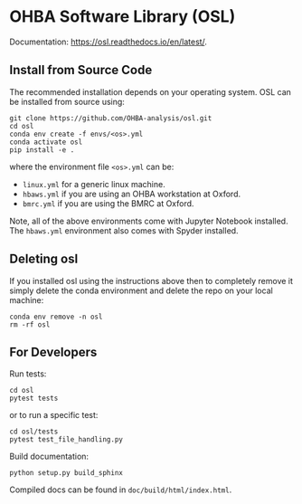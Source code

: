 OHBA Software Library (OSL)
===========================

Documentation: https://osl.readthedocs.io/en/latest/.

Install from Source Code
------------------------
The recommended installation depends on your operating system. OSL can be installed from source using:
```
git clone https://github.com/OHBA-analysis/osl.git
cd osl
conda env create -f envs/<os>.yml
conda activate osl
pip install -e .
```
where the environment file `<os>.yml` can be:

- `linux.yml` for a generic linux machine.
- `hbaws.yml` if you are using an OHBA workstation at Oxford.
- `bmrc.yml` if you are using the BMRC at Oxford.

Note, all of the above environments come with Jupyter Notebook installed. The `hbaws.yml` environment also comes with Spyder installed.

Deleting osl
------------
If you installed osl using the instructions above then to completely remove it simply delete the conda environment and delete the repo on your local machine:
```
conda env remove -n osl
rm -rf osl
```

For Developers
--------------
Run tests:
```
cd osl
pytest tests
```
or to run a specific test:
```
cd osl/tests
pytest test_file_handling.py
```

Build documentation:
```
python setup.py build_sphinx
```
Compiled docs can be found in `doc/build/html/index.html`.
